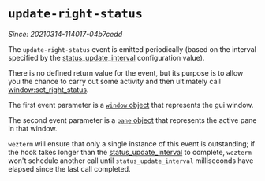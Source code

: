 # `update-right-status`

*Since: 20210314-114017-04b7cedd*

The `update-right-status` event is emitted periodically (based on the
interval specified by the [status_update_interval](../config/status_update_interval.md)
configuration value).

There is no defined return value for the event, but its purpose is to allow
you the chance to carry out some activity and then ultimately call
[window:set_right_status](../window/set_right_status.md).

The first event parameter is a [`window` object](../window/index.md) that
represents the gui window.

The second event parameter is a [`pane` object](../pane/index.md) that
represents the active pane in that window.

`wezterm` will ensure that only a single instance of this event is outstanding;
if the hook takes longer than the
[status_update_interval](../config/status_update_interval.md) to complete,
`wezterm` won't schedule another call until `status_update_interval`
milliseconds have elapsed since the last call completed.

